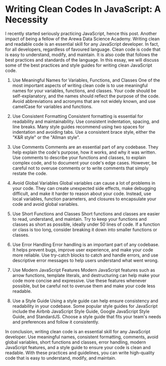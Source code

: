# Writing Clean Codes In JavaScript: A Necessity

I recently started seriously practicing JavaScript, hence this post. Another impact of being a fellow of the Arewa Data Science Academy.
Writing clean and readable code is an essential skill for any JavaScript developer. In fact, for all developers, regardless of favoured language. Clean code is code that is easy to understand, modify, and maintain. It is also code that follows the best practices and standards of the language. In this essay, we will discuss some of the best practices and style guides for writing clean JavaScript code.

1. Use Meaningful Names for Variables, Functions, and Classes
One of the most important aspects of writing clean code is to use meaningful names for your variables, functions, and classes. Your code should be self-explanatory, and the names should reflect the purpose of the code. Avoid abbreviations and acronyms that are not widely known, and use camelCase for variables and functions.

2. Use Consistent Formatting
Consistent formatting is essential for readability and maintainability. Use consistent indentation, spacing, and line breaks. Many style guides recommend using two spaces for indentation and avoiding tabs. Use a consistent brace style, either the "K&R style" or the "Allman style".

3. Use Comments
Comments are an essential part of any codebase. They help explain the code's purpose, how it works, and why it was written. Use comments to describe your functions and classes, to explain complex code, and to document your code's edge cases. However, be careful not to overuse comments or to write comments that simply restate the code.

4. Avoid Global Variables
Global variables can cause a lot of problems in your code. They can create unexpected side effects, make debugging difficult, and make it harder to reason about your code. Instead, use local variables, function parameters, and closures to encapsulate your code and avoid global variables.

5. Use Short Functions and Classes
Short functions and classes are easier to read, understand, and maintain. Try to keep your functions and classes as short as possible, ideally under 50 lines of code. If a function or class is too long, consider breaking it down into smaller functions or classes.

6. Use Error Handling
Error handling is an important part of any codebase. It helps prevent bugs, improve user experience, and make your code more reliable. Use try-catch blocks to catch and handle errors, and use descriptive error messages to help users understand what went wrong.

7. Use Modern JavaScript Features
Modern JavaScript features such as arrow functions, template literals, and destructuring can help make your code more concise and expressive. Use these features whenever possible, but be careful not to overuse them and make your code less readable.

8. Use a Style Guide
Using a style guide can help ensure consistency and readability in your codebase. Some popular style guides for JavaScript include the Airbnb JavaScript Style Guide, Google JavaScript Style Guide, and StandardJS. Choose a style guide that fits your team's needs and preferences and follow it consistently.

In conclusion, writing clean code is an essential skill for any JavaScript developer. Use meaningful names, consistent formatting, comments, avoid global variables, short functions and classes, error handling, modern JavaScript features, and a style guide to ensure your code is clean and readable. With these practices and guidelines, you can write high-quality code that is easy to understand, modify, and maintain.

